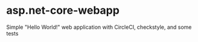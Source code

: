 # asp.net-core-webapp
Simple "Hello World!" web application with CircleCI, checkstyle, and some tests
